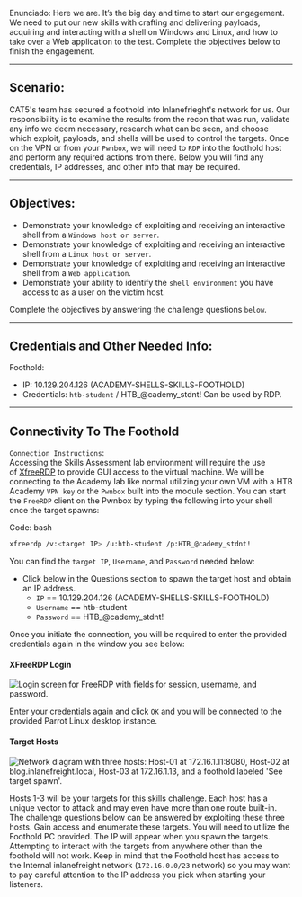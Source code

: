 Enunciado:
Here we are. It’s the big day and time to start our engagement. We need to put our new skills with crafting and delivering payloads, acquiring and interacting with a shell on Windows and Linux, and how to take over a Web application to the test. Complete the objectives below to finish the engagement.

---

## Scenario:

CAT5's team has secured a foothold into Inlanefrieght's network for us. Our responsibility is to examine the results from the recon that was run, validate any info we deem necessary, research what can be seen, and choose which exploit, payloads, and shells will be used to control the targets. Once on the VPN or from your `Pwnbox`, we will need to `RDP` into the foothold host and perform any required actions from there. Below you will find any credentials, IP addresses, and other info that may be required.

---

## Objectives:

- Demonstrate your knowledge of exploiting and receiving an interactive shell from a `Windows host or server`.
- Demonstrate your knowledge of exploiting and receiving an interactive shell from a `Linux host or server`.
- Demonstrate your knowledge of exploiting and receiving an interactive shell from a `Web application`.
- Demonstrate your ability to identify the `shell environment` you have access to as a user on the victim host.

Complete the objectives by answering the challenge questions `below`.

---

## Credentials and Other Needed Info:

Foothold:

- IP: 10.129.204.126 (ACADEMY-SHELLS-SKILLS-FOOTHOLD)
- Credentials: `htb-student` / HTB_@cademy_stdnt! Can be used by RDP.

---

## Connectivity To The Foothold

`Connection Instructions`:  
Accessing the Skills Assessment lab environment will require the use of [XfreeRDP](https://manpages.ubuntu.com/manpages/trusty/man1/xfreerdp.1.html) to provide GUI access to the virtual machine. We will be connecting to the Academy lab like normal utilizing your own VM with a HTB Academy `VPN key` or the `Pwnbox` built into the module section. You can start the `FreeRDP` client on the Pwnbox by typing the following into your shell once the target spawns:

Code: bash

```bash
xfreerdp /v:<target IP> /u:htb-student /p:HTB_@cademy_stdnt!
```

You can find the `target IP`, `Username`, and `Password` needed below:

- Click below in the Questions section to spawn the target host and obtain an IP address.
    - `IP` == 10.129.204.126 (ACADEMY-SHELLS-SKILLS-FOOTHOLD)
    - `Username` == htb-student
    - `Password` == HTB_@cademy_stdnt!

Once you initiate the connection, you will be required to enter the provided credentials again in the window you see below:

#### XFreeRDP Login

![Login screen for FreeRDP with fields for session, username, and password.](https://academy.hackthebox.com/storage/modules/115/xfree-login.png)

Enter your credentials again and click `OK` and you will be connected to the provided Parrot Linux desktop instance.

#### Target Hosts

![Network diagram with three hosts: Host-01 at 172.16.1.11:8080, Host-02 at blog.inlanefreight.local, Host-03 at 172.16.1.13, and a foothold labeled 'See target spawn'.](https://academy.hackthebox.com/storage/modules/115/challenge-map.png)

Hosts 1-3 will be your targets for this skills challenge. Each host has a unique vector to attack and may even have more than one route built-in. The challenge questions below can be answered by exploiting these three hosts. Gain access and enumerate these targets. You will need to utilize the Foothold PC provided. The IP will appear when you spawn the targets. Attempting to interact with the targets from anywhere other than the foothold will not work. Keep in mind that the Foothold host has access to the Internal inlanefreight network (`172.16.0.0/23` network) so you may want to pay careful attention to the IP address you pick when starting your listeners.
